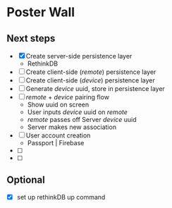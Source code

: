 # Poster Wall

## Next steps
 - [x] Create server-side persistence layer
    - RethinkDB
 - [ ] Create client-side (*remote*) persistence layer
 - [ ] Create client-side (*device*) persistence layer
 - [ ] Generate *device* uuid, store in persistence layer
 - [ ] *remote* + *device* pairing flow 
    - Show uuid on screen
    - User inputs *device* uuid on *remote* 
    - *remote* passes off Server *device* uuid
    - Server makes new association
 - [ ] User account creation
    - Passport | Firebase
 - [ ]
 - [ ]
 
## Optional
 - [x] set up rethinkDB up command
